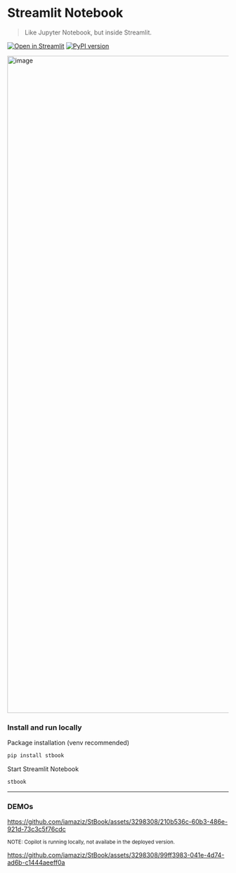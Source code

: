 # Streamlit Notebook

> Like Jupyter Notebook, but inside Streamlit.


[![Open in Streamlit][share_badge]][share_link]
[![PyPI version](https://badge.fury.io/py/stbook.svg)](http://badge.fury.io/py/stbook)

<img width="1497" alt="image" src="https://github.com/iamaziz/StBook/assets/3298308/c18671be-df86-4e78-a3c1-f734f2987361">


[share_badge]: https://static.streamlit.io/badges/streamlit_badge_black_white.svg
[share_link]: https://stbook.streamlit.app


### Install and run locally


Package installation (venv recommended)

```bash
pip install stbook
```

Start Streamlit Notebook

```bash
stbook
```

<hr>

### DEMOs



https://github.com/iamaziz/StBook/assets/3298308/210b536c-60b3-486e-921d-73c3c5f76cdc



<sub>NOTE: Copilot is running locally, not availabe in the deployed version.</sub>

https://github.com/iamaziz/StBook/assets/3298308/99ff3983-041e-4d74-ad6b-c1444aeeff0a



